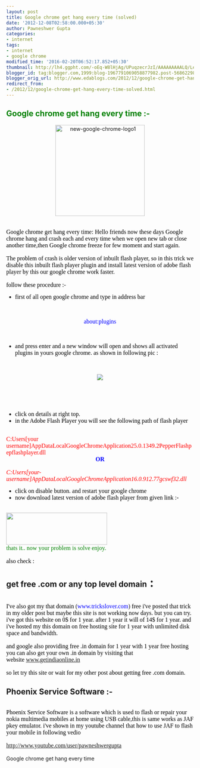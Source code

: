 ```yaml
---
layout: post
title: Google chrome get hang every time (solved)
date: '2012-12-08T02:58:00.000+05:30'
author: Pawneshwer Gupta
categories:
- internet
tags:
- internet
- google chrome
modified_time: '2016-02-20T06:52:17.852+05:30'
thumbnail: http://lh4.ggpht.com/-oEq-W8lHjAg/UPuqzecrJzI/AAAAAAAAALQ/Le52tJTLDlU/s72-c/new-google-chrome-logo1_thumb.jpg?imgmax=800
blogger_id: tag:blogger.com,1999:blog-1967791069058877982.post-5686229834474135108
blogger_orig_url: http://www.edablogs.com/2012/12/google-chrome-get-hang-every-time-solved.html
redirect_from:
- /2012/12/google-chrome-get-hang-every-time-solved.html
---
```


<div dir="ltr" style="text-align: left;" trbidi="on"><h2><span style="color: green;">Google chrome get hang every time :-</span></h2><div class="separator" style="clear: both; text-align: center;"><a href="http://lh5.ggpht.com/-qCsUFpCmCvo/UPuqyAbNXKI/AAAAAAAAALI/WZsv005FhmM/s1600-h/new-google-chrome-logo1%25255B2%25255D.jpg" style="margin-left: 1em; margin-right: 1em;"><img alt="new-google-chrome-logo1" border="0" src="http://lh4.ggpht.com/-oEq-W8lHjAg/UPuqzecrJzI/AAAAAAAAALQ/Le52tJTLDlU/new-google-chrome-logo1_thumb.jpg?imgmax=800" height="244" style="background-image: none; border-bottom: 0px; border-left: 0px; border-right: 0px; border-top: 0px; display: inline; padding-left: 0px; padding-right: 0px; padding-top: 0px;" title="new-google-chrome-logo1" width="240" /></a></div><br /><span style="color: black; font-family: &quot;verdana&quot; , &quot;geneva&quot;; font-size: medium;"></span><br /><span style="color: black; font-family: &quot;verdana&quot; , &quot;geneva&quot;; font-size: medium;">Google chrome get hang every time: Hello friends now these days Google chrome hang and crash each and every time when we open new tab or close another time,then Google chrome freeze for few moment and start again.</span>    <br /><br /><span style="color: black; font-family: &quot;verdana&quot; , &quot;geneva&quot;; font-size: medium;">The problem of crash is older version of inbuilt flash player, so in this trick we disable this inbuilt flash player plugin and install latest version of adobe flash player by this our google chrome work faster.</span>    <br /><br /><span style="color: black; font-family: &quot;verdana&quot; , &quot;geneva&quot;; font-size: medium;">follow these procedure :-</span>    <br /><ul><li><span style="color: black; font-family: &quot;verdana&quot; , &quot;geneva&quot;; font-size: medium;">first of all open google chrome and type in address bar</span>      </li></ul><br />&nbsp; <br /><div style="text-align: center;"><span style="color: blue; font-family: &quot;verdana&quot; , &quot;geneva&quot;; font-size: medium;">about:plugins</span></div><br />&nbsp; <br /><ul><li><span style="color: black; font-family: &quot;verdana&quot; , &quot;geneva&quot;; font-size: medium;">and press enter and a new window will open and shows all activated plugins in yours google chrome. as shown in following pic :</span>      </li></ul><br />&nbsp; <br /><div class="separator" style="clear: both; text-align: center;"><a href="http://3.bp.blogspot.com/-8BnXqCP7d40/US3XWW21CzI/AAAAAAAAAak/YgU0U5irSy8/s1600/ch.jpg" imageanchor="1" style="margin-left: 1em; margin-right: 1em;"><img border="0" src="http://3.bp.blogspot.com/-8BnXqCP7d40/US3XWW21CzI/AAAAAAAAAak/YgU0U5irSy8/s1600/ch.jpg" /></a></div><br /><br /><br />&nbsp; <br /><ul><li><span style="color: black; font-family: &quot;verdana&quot; , &quot;geneva&quot;; font-size: medium;">click on details at right top.</span>      </li><li><span style="color: black; font-family: &quot;verdana&quot; , &quot;geneva&quot;; font-size: medium;">in the Adobe Flash Player you will see the following path of flash player</span>      </li></ul><br /><span style="color: red; font-family: &quot;verdana&quot; , &quot;geneva&quot;; font-size: medium;">C:Users[your username]AppDataLocalGoogleChromeApplication25.0.1349.2PepperFlashpepflashplayer.dll</span>  <br /><div style="text-align: center;"><b><span style="color: blue; font-family: &quot;verdana&quot; , &quot;geneva&quot;; font-size: medium;">OR</span></b></div><br /><span style="color: red; font-family: &quot;verdana&quot; , &quot;geneva&quot;; font-size: medium;"><i>C:Users[your-username]AppDataLocalGoogleChromeApplication16.0.912.77gcswf32.dll</i></span>  <br /><ul><li><span style="color: black; font-family: &quot;verdana&quot; , &quot;geneva&quot;; font-size: medium;">click on disable button. and restart your google chrome</span>      </li><li><span style="color: black; font-family: &quot;verdana&quot; , &quot;geneva&quot;; font-size: medium;">now download latest version of adobe flash player from given link :-</span>      </li></ul><br /><a href="http://adf.ly/Fh3Co"><img alt="" class="aligncenter size-full wp-image-439" height="86" src="http://3.bp.blogspot.com/-vQV6zwNxpUE/UPWY2eKOzMI/AAAAAAAAAB8/6yZA33zOCcw/s1600/download_button.jpg" title="download file" width="271" /></a>  <br /><span style="color: green; font-family: &quot;verdana&quot; , &quot;geneva&quot;; font-size: medium;">thats it.. now your problem is solve enjoy.</span>  <br /><br /><span style="color: black; font-family: &quot;verdana&quot; , &quot;geneva&quot;; font-size: medium;"> also check :</span>  <br /><h2>get free .com or any top level domain<span style="font-size: 1.5em;"> :</span></h2><br /><span style="font-family: &quot;verdana&quot; , &quot;geneva&quot;; font-size: medium;"><span style="color: black;">I've also got my that domain</span> (<span style="color: blue;">www.trickslover.com</span>) <span style="color: black;">free i've posted that trick in my older post but maybe this site is not working now days. but you can try. i've got this website on 0$ for 1 year. after 1 year it will of 14$ for 1 year. and i've hosted my this domain on free hosting site for 1 year with unlimited disk space and bandwidth.</span></span>  <br /><br /><span style="font-family: &quot;verdana&quot; , &quot;geneva&quot;; font-size: medium;"><span style="color: black;">and google also providing free .in domain for 1 year with 1 year free hosting you can also get your own .in domain by visiting that website</span>&nbsp;<a href="http://www.getindiaonline.in/" target="_blank">www.getindiaonline.in</a></span>  <br /><br /><span style="color: black; font-family: &quot;verdana&quot; , &quot;geneva&quot;; font-size: medium;">so let try this site or wait for my other post about getting free .com domain.</span>  <br /><h2>Phoenix Service Software :-</h2><br /><span style="color: black; font-family: &quot;verdana&quot; , &quot;geneva&quot;; font-size: medium;">Phoenix Service Software is a software which is used to flash or repair your nokia multimedia mobiles at home using USB cable,this is same works as JAF pkey emulator. i've shown in my youtube channel that how to use JAF to flash your mobile in following vedio</span>  <br /><br /><span style="font-family: &quot;verdana&quot; , &quot;geneva&quot;; font-size: medium;"><a href="http://www.youtube.com/user/pawneshwergupta">http://www.youtube.com/user/pawneshwergupta</a></span><br /><br />Google chrome get hang every time       </div>